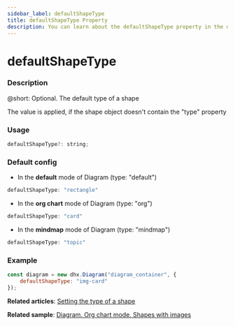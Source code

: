 ```yaml
---
sidebar_label: defaultShapeType
title: defaultShapeType Property
description: You can learn about the defaultShapeType property in the documentation of the DHTMLX JavaScript Diagram library. Browse developer guides and API reference, try out code examples and live demos, and download a free 30-day evaluation version of DHTMLX Diagram.
---
```


# defaultShapeType

### Description

@short: Optional. The default type of a shape

The value is applied, if the shape object doesn't contain the "type" property

### Usage

~~~js
defaultShapeType?: string;
~~~

### Default config

- In the **default** mode of Diagram (type: "default")

~~~jsx 
defaultShapeType: "rectangle"
~~~

- In the **org chart** mode of Diagram (type: "org")

~~~js
defaultShapeType: "card"
~~~

- In the **mindmap** mode of Diagram (type: "mindmap")

~~~js
defaultShapeType: "topic"
~~~

### Example

~~~js
const diagram = new dhx.Diagram("diagram_container", { 
    defaultShapeType: "img-card"
});
~~~

**Related articles**: [Setting the type of a shape](../../../shapes/default_shapes/#setting-the-type-of-a-shape)

**Related sample**: [Diagram. Org chart mode. Shapes with images](https://snippet.dhtmlx.com/qnx3ekin)